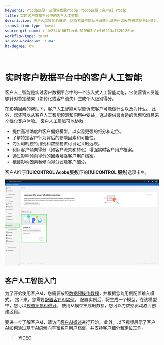 ```yaml
---
keywords: rtcdp区段；区段生成器rtcdp;rtcdp区段；客户ai rtcdp
title: 实时客户数据平台中的客户人工智能
description: 客户人工智能的概述，以及它如何帮助生成转化或客户流失等特定结果的得分。
translation-type: tm+mt
source-git-commit: de2f4b16677ec6e820903b1e586213a132b126be
workflow-type: tm+mt
source-wordcount: '304'
ht-degree: 0%

---
```



# 实时客户数据平台中的客户人工智能

客户人工智能是实时客户数据平台中的一个嵌入式人工智能功能，它使营销人员能够针对特定结果（如转化或客户流失）生成个人级别得分。

在影响因素的帮助下，客户人工智能可以告诉您客户可能做什么以及为什么。 此外，您还可以从客户人工智能预测和洞察中受益，通过提供最合适的优惠和消息来个性化客户体验。 客户人工智能可以协助：

* 提供高准确度的客户偏好模型，以实现更强的细分和定位。
* 了解特定客户行为背后的影响因素和可能性。
* 为公司的独特用例和数据提供可自定义的选项。
* 利用客户倾向得分（如客户流失和转化）增强实时客户用户档案。
* 通过影响倾向得分的因素增强客户用户档案。
* 根据影响因素和倾向得分创建客户细分。

客户AI位于&#x200B;**[!UICONTROL Adobe服务]**&#x200B;下的&#x200B;**[!UICONTROL 服务]**&#x200B;选项卡中。

![客户人工智能位置](../assets/overview/rtcdp-customer-ai.png)

## 客户人工智能入门

为了开始使用客户AI，您需要按照[数据预操作教程](../../intelligent-services/data-preparation.md)，并根据您的用例配置输入模式。 接下来，您需要[配置客户AI实例](../../intelligent-services/customer-ai/user-guide/configure.md)。 配置实例后，将生成一个模型，在该模型中，您可以[视图洞察和得分](../../intelligent-services/customer-ai/user-guide/discover-insights.md)。 使用从模型生成的数据，您可以为数据驱动激活创建区段。

要进一步了解客户AI，请访问[客户AI概述](../../intelligent-services/customer-ai/overview.md)进行开始。 此外，以下视频展示了客户AI如何通过基于AI的倾向丰富客户用户档案，并支持客户细分和定位工作。

>[!VIDEO](https://video.tv.adobe.com/v/40374/?quality=12&learn=on)